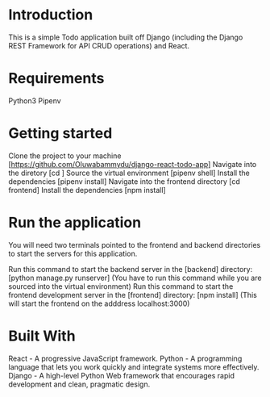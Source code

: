 # Introduction
This is a simple Todo application built off Django (including the Django REST Framework for API CRUD operations) and React.


# Requirements
Python3
Pipenv


# Getting started
Clone the project to your machine [https://github.com/Oluwabammydu/django-react-todo-app]
Navigate into the diretory [cd ]
Source the virtual environment [pipenv shell]
Install the dependencies [pipenv install]
Navigate into the frontend directory [cd frontend]
Install the dependencies [npm install]


# Run the application
You will need two terminals pointed to the frontend and backend directories to start the servers for this application.

Run this command to start the backend server in the [backend] directory: [python manage.py runserver] (You have to run this command while you are sourced into the virtual environment)
Run this command to start the frontend development server in the [frontend] directory: [npm install] (This will start the frontend on the adddress localhost:3000)


# Built With
React - A progressive JavaScript framework.
Python - A programming language that lets you work quickly and integrate systems more effectively.
Django - A high-level Python Web framework that encourages rapid development and clean, pragmatic design.



